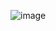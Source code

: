 ![image](https://github.com/Bluebloodfr/Node_Project/assets/96018713/ccf78ade-b089-4aad-9f03-decdad771563)
